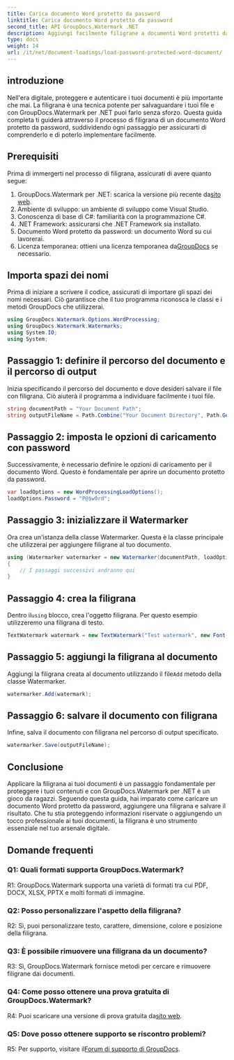 ```yaml
---
title: Carica documento Word protetto da password
linktitle: Carica documento Word protetto da password
second_title: API GroupDocs.Watermark .NET
description: Aggiungi facilmente filigrane a documenti Word protetti da password utilizzando GroupDocs.Watermark per .NET con la nostra guida passo passo completa.
type: docs
weight: 14
url: /it/net/document-loadings/load-password-protected-word-document/
---
```

## introduzione
Nell'era digitale, proteggere e autenticare i tuoi documenti è più importante che mai. La filigrana è una tecnica potente per salvaguardare i tuoi file e con GroupDocs.Watermark per .NET puoi farlo senza sforzo. Questa guida completa ti guiderà attraverso il processo di filigrana di un documento Word protetto da password, suddividendo ogni passaggio per assicurarti di comprenderlo e di poterlo implementare facilmente.
## Prerequisiti
Prima di immergerti nel processo di filigrana, assicurati di avere quanto segue:
1.  GroupDocs.Watermark per .NET: scarica la versione più recente da[sito web](https://releases.groupdocs.com/Watermark/net/).
2. Ambiente di sviluppo: un ambiente di sviluppo come Visual Studio.
3. Conoscenza di base di C#: familiarità con la programmazione C#.
4. .NET Framework: assicurarsi che .NET Framework sia installato.
5. Documento Word protetto da password: un documento Word su cui lavorerai.
6.  Licenza temporanea: ottieni una licenza temporanea da[GroupDocs](https://purchase.groupdocs.com/temporary-license/) se necessario.
## Importa spazi dei nomi
Prima di iniziare a scrivere il codice, assicurati di importare gli spazi dei nomi necessari. Ciò garantisce che il tuo programma riconosca le classi e i metodi GroupDocs che utilizzerai.
```csharp
using GroupDocs.Watermark.Options.WordProcessing;
using GroupDocs.Watermark.Watermarks;
using System.IO;
using System;
```
## Passaggio 1: definire il percorso del documento e il percorso di output
Inizia specificando il percorso del documento e dove desideri salvare il file con filigrana. Ciò aiuterà il programma a individuare facilmente i tuoi file.
```csharp
string documentPath = "Your Document Path";
string outputFileName = Path.Combine("Your Document Directory", Path.GetFileName(documentPath));
```
## Passaggio 2: imposta le opzioni di caricamento con password
Successivamente, è necessario definire le opzioni di caricamento per il documento Word. Questo è fondamentale per aprire un documento protetto da password.
```csharp
var loadOptions = new WordProcessingLoadOptions();
loadOptions.Password = "P@$w0rd";
```
## Passaggio 3: inizializzare il Watermarker
Ora crea un'istanza della classe Watermarker. Questa è la classe principale che utilizzerai per aggiungere filigrane al tuo documento.
```csharp
using (Watermarker watermarker = new Watermarker(documentPath, loadOptions))
{
    // I passaggi successivi andranno qui
}
```
## Passaggio 4: crea la filigrana
 Dentro il`using` blocco, crea l'oggetto filigrana. Per questo esempio utilizzeremo una filigrana di testo.
```csharp
TextWatermark watermark = new TextWatermark("Test watermark", new Font("Arial", 12));
```
## Passaggio 5: aggiungi la filigrana al documento
Aggiungi la filigrana creata al documento utilizzando il file`Add` metodo della classe Watermarker.
```csharp
watermarker.Add(watermark);
```
## Passaggio 6: salvare il documento con filigrana
Infine, salva il documento con filigrana nel percorso di output specificato.
```csharp
watermarker.Save(outputFileName);
```
## Conclusione
Applicare la filigrana ai tuoi documenti è un passaggio fondamentale per proteggere i tuoi contenuti e con GroupDocs.Watermark per .NET è un gioco da ragazzi. Seguendo questa guida, hai imparato come caricare un documento Word protetto da password, aggiungere una filigrana e salvare il risultato. Che tu stia proteggendo informazioni riservate o aggiungendo un tocco professionale ai tuoi documenti, la filigrana è uno strumento essenziale nel tuo arsenale digitale.
## Domande frequenti
### Q1: Quali formati supporta GroupDocs.Watermark?
R1: GroupDocs.Watermark supporta una varietà di formati tra cui PDF, DOCX, XLSX, PPTX e molti formati di immagine.
### Q2: Posso personalizzare l'aspetto della filigrana?
R2: Sì, puoi personalizzare testo, carattere, dimensione, colore e posizione della filigrana.
### Q3: È possibile rimuovere una filigrana da un documento?
R3: Sì, GroupDocs.Watermark fornisce metodi per cercare e rimuovere filigrane dai documenti.
### Q4: Come posso ottenere una prova gratuita di GroupDocs.Watermark?
 R4: Puoi scaricare una versione di prova gratuita da[sito web](https://releases.groupdocs.com/).
### Q5: Dove posso ottenere supporto se riscontro problemi?
 R5: Per supporto, visitare il[Forum di supporto di GroupDocs](https://forum.groupdocs.com/c/watermark/19).